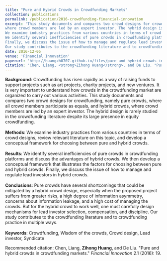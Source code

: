 ```yaml
---
title: "Pure and Hybrid Crowds in Crowdfunding Markets"
collection: publications
permalink: /publication/2016-crowdfunding-financial-innovation
excerpt: 'This study documents and compares two crowd designs for crowdfunding, namely pure crowds, where all crowd members participate as equals, and hybrid crowds, 
where crowd members are led by an expert investor. The hybrid design is rarely studied in the crowdfunding literature despite its large presence in equity crowdfunding.
We examine industry practices from various countries in terms of crowd designs, review relevant literature on this topic, and develop a conceptual framework for choosing between pure and hybrid crowds.
We identify several inefficiencies of pure crowds in crowdfunding platforms and discuss the advantages of hybrid crowds. We then develop a conceptual framework that illustrates the factors for choosing between pure and hybrid crowds. 
Finally, we discuss the issue of how to manage and regulate lead investors in hybrid crowds. 
Our study contributes to the crowdfunding literature and to crowdfunding practice in multiple ways.'
date: 2016-12-05
venue: 'Financial Innovation'
paperurl: 'http://huangzh0707.github.io/files/pure and hybrid crowds in crowdfunding markets.pdf'
citation: 'Chen, Liang, <strong>Zihong Huang</strong>, and De Liu. "Pure and hybrid crowds in crowdfunding markets." <i>Financial Innovation</i> 2.1 (2016): 19.'
---
```



**Background**: Crowdfunding has risen rapidly as a way of raising funds to support projects such as art projects, charity projects, and new ventures. It is very important to understand how crowds in the crowdfunding market are organized to carry out various activities. This study documents and compares two crowd designs for crowdfunding, namely pure crowds, where all crowd members participate as equals, and hybrid crowds, where crowd members are led by an expert investor. The hybrid design is rarely studied in the crowdfunding literature despite its large presence in equity crowdfunding.<br><br>
**Methods**: We examine industry practices from various countries in terms of crowd designs, review relevant literature on this topic, and develop a conceptual framework for choosing between pure and hybrid crowds.<br><br>
**Results**: We identify several inefficiencies of pure crowds in crowdfunding platforms and discuss the advantages of hybrid crowds. We then develop a
conceptual framework that illustrates the factors for choosing between pure and hybrid crowds. Finally, we discuss the issue of how to manage and regulate lead investors in hybrid crowds.<br><br>
**Conclusions**: Pure crowds have several shortcomings that could be mitigated by a hybrid crowd design, especially when the proposed project suffers from greater risks, a high degree of information asymmetry, concerns about information leakage, and a high cost of managing the crowds. But for the hybrid crowd to work well, one must carefully design mechanisms for lead investor selection, compensation, and discipline. Our study contributes to the crowdfunding literature and to crowdfunding practice in multiple ways.<br><br>
**Keywords**: Crowdfunding, Wisdom of the crowds, Crowd design, Lead investor, Syndicate


Recommended citation: Chen, Liang, <strong>Zihong Huang</strong>, and De Liu. "Pure and hybrid crowds in crowdfunding markets." <i>Financial Innovation</i> 2.1 (2016): 19.
